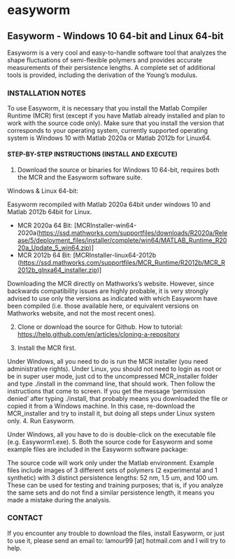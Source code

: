 # easyworm
## Easyworm - Windows 10 64-bit and Linux 64-bit

Easyworm is a very cool and easy-to-handle software tool that analyzes the shape fluctuations of semi-flexible polymers and provides accurate measurements of their persistence lengths. A complete set of additional tools is provided, including the derivation of the Young’s modulus.

### INSTALLATION NOTES

To use Easyworm, it is necessary that you install the Matlab Compiler Runtime (MCR) first (except if you have Matlab already installed and plan to work with the source code only). Make sure that you install the version that corresponds to your operating system, currently supported operating system is Windows 10 with Matlab 2020a or Matlab 2012b for Linux64.

#### STEP-BY-STEP INSTRUCTIONS (INSTALL AND EXECUTE)

1. Download the source or binaries for Windows 10 64-bit, requires both the MCR and the Easyworm software suite.

Windows & Linux 64-bit:

Easyworm recompiled with Matlab 2020a 64bit under windows 10 and Matlab 2012b 64bit for Linux.

* MCR 2020a 64 Bit: [MCRInstaller-win64-2020a(https://ssd.mathworks.com/supportfiles/downloads/R2020a/Release/5/deployment_files/installer/complete/win64/MATLAB_Runtime_R2020a_Update_5_win64.zip)]
* MCR 2012b 64 Bit: [MCRInstaller-linux64-2012b (https://ssd.mathworks.com/supportfiles/MCR_Runtime/R2012b/MCR_R2012b_glnxa64_installer.zip)]

Downloading the MCR directly on Mathworks’s website. However, since backwards compatibility issues are highly probable, it is very strongly advised to use only the versions as indicated with which Easyworm have been compiled (i.e. those available here, or equivalent versions on Mathworks website, and not the most recent ones).

2. Clone or download the source for Github.  How to tutorial: https://help.github.com/en/articles/cloning-a-repository

3. Install the MCR first.

Under Windows, all you need to do is run the MCR installer (you need administrative rights).
Under Linux, you should not need to login as root or be in super user mode, just cd to the uncompressed MCR_installer folder and type ./install in the command line, that should work. Then follow the instructions that come to screen. If you get the message ‘permission denied’ after typing ./install, that probably means you downloaded the file or copied it from a Windows machine. In this case, re-download the MCR_installer and try to install it, but doing all steps under Linux system only.
4. Run Easyworm.

Under Windows, all you have to do is double-click on the executable file (e.g. Easyworm1.exe).
5. Both the source code for Easyworm and some example files are included in the Easyworm software package:

The source code will work only under the Matlab environment.
Example files include images of 3 different sets of polymers (2 experimental and 1 synthetic) with 3 distinct persistence lengths: 52 nm, 1.5 um, and 100 um. These can be used for testing and training purposes; that is, if you analyze the same sets and do not find a similar persistence length, it means you made a mistake during the analysis.
 

### CONTACT

If you encounter any trouble to download the files, install Easyworm, or just to use it, please send an email to: lamour99 [at] hotmail.com and I will try to help.
